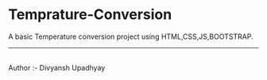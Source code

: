 # Temprature-Conversion
A basic Temperature conversion project using HTML,CSS,JS,BOOTSTRAP.
<br/>
<hr/>
<br/>
Author :- Divyansh Upadhyay
